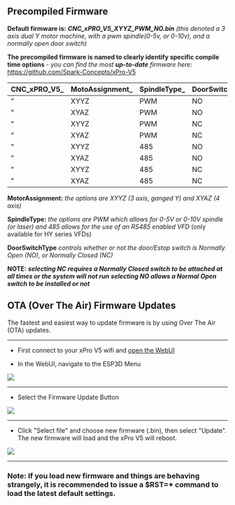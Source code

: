 ## Precompiled Firmware

**Default firmware is:**  ***CNC_xPRO_V5_XYYZ_PWM_NO.bin*** *(this denoted a 3 axis dual Y motor machine, with a pwm spindle(0-5v, or 0-10v), and a normally open door switch)*

**The precompiled firmware is named to clearly identify specific compile time options** - _you can find the most ***up-to-date*** firmware here:_ https://github.com/Spark-Concepts/xPro-V5

CNC_xPRO_V5_  | MotoAssignment_ | SpindleType_ | DoorSwitchType.bin
------------- | -------------|------------- | -------------
" | XYYZ | PWM | NO
" | XYAZ | PWM | NO
" | XYYZ | PWM | NC
" | XYAZ | PWM | NC
" | XYYZ | 485 | NO
" | XYAZ | 485 | NO
" | XYYZ | 485 | NC
" | XYAZ | 485 | NC

**MotorAssignment:** *the options are XYYZ (3 axis, ganged Y) and XYAZ (4 axis)*

**SpindleType:** *the options are PWM which allows for 0-5V or 0-10V spindle (or laser) and 485 allows for the use of an RS485 enabled VFD* (only available for HY series VFDs)   

 **DoorSwitchType** *controls whether or not the door/Estop switch is Normally Open (NO), or Normally Closed (NC)*

**NOTE:**
***selecting NC requires a Normally Closed switch to be attached at all times or the system will not run***
***selecting NO allows a Normal Open switch to be installed or not***

## OTA (Over The Air) Firmware Updates

The fastest and easiest way to update firmware is by using Over The Air (OTA) updates. 

***

* First connect to your xPro V5 wifi and [open the WebUI](https://github.com/Spark-Concepts/xPro-V5/wiki/Controlling-the-xPRO-V5-(WebUI))  

* In the WebUI, navigate to the ESP3D Menu

![](https://github.com/Spark-Concepts/xPro-V5/blob/main/images/OTA1.png)



***

* Select the Firmware Update Button

![](https://github.com/Spark-Concepts/xPro-V5/blob/main/images/OTA2.png)



***

* Click "Select file" and choose new firmware (.bin), then select "Update".  The new firmware will load and the xPro V5 will reboot.  

![](https://github.com/Spark-Concepts/xPro-V5/blob/main/images/OTA3.png) 
 
***

### Note: If you load new firmware and things are behaving strangely, it is recommended to issue a $RST=* command to load the latest default settings.